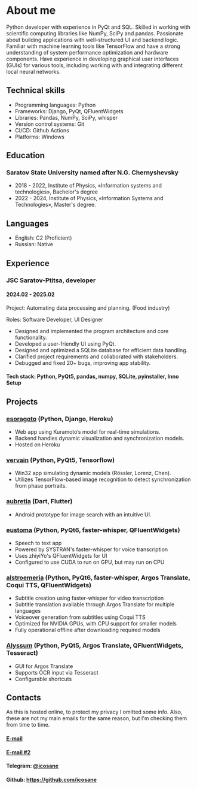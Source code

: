 # About me
Python developer with experience in PyQt and SQL. Skilled in working with scientific computing libraries like NumPy, SciPy and pandas.
Passionate about building applications with well-structured UI and backend logic. Familiar with machine learning tools like TensorFlow and have a strong understanding of system performance optimization and hardware components. 
Have experience in developing graphical user interfaces (GUIs) for various tools, including working with and integrating different local neural networks.

## Technical skills
- Programming languages: Python
- Frameworks: Django, PyQt, QFluentWidgets
- Libraries: Pandas, NumPy, SciPy, whisper
- Version control systems: Git
- CI/CD: Github Actions
- Platforms: Windows

## Education
### Saratov State University named after N.G. Chernyshevsky
- 2018 - 2022, Institute of Physics, «Information systems and technologies», Bachelor's degree
- 2022 - 2024, Institute of Physics, «Information Systems and Technologies», Master's degree.

## Languages
- English: C2 (Proficient)
- Russian: Native

## Experience

### JSC Saratov-Ptitsa, developer
#### 2024.02 - 2025.02
Project: Automating data processing and planning. (Food industry) 

Roles: Software Developer, UI Designer

- Designed and implemented the program architecture and core functionality. 
- Developed a user-friendly UI using PyQt.
- Designed and optimized a SQLite database for efficient data handling.
- Clarified project requirements and collaborated with stakeholders.
- Debugged and fixed 20+ bugs, improving app stability.

#### Tech stack: Python, PyQt5, pandas, numpy, SQLite, pyinstaller, Inno Setup

## Projects

### [esoragoto](https://github.com/icosane/esoragoto) (Python, Django, Heroku)

- Web app using Kuramoto’s model for real-time simulations.
- Backend handles dynamic visualization and synchronization models.
- Hosted on Heroku

### [vervain](https://github.com/icosane/vervain) (Python, PyQt5, Tensorflow)

- Win32 app simulating dynamic models (Rössler, Lorenz, Chen).
- Utilizes TensorFlow-based image recognition to detect synchronization from phase portraits.

### [aubretia](https://github.com/icosane/aubretia) (Dart, Flutter)

- Android prototype for image search with an intuitive UI.

### [eustoma](https://github.com/icosane/eustoma) (Python, PyQt6, faster-whisper, QFluentWidgets)

- Speech to text app
- Powered by SYSTRAN's faster-whisper for voice transcription
- Uses zhiyiYo's QFluentWidgets for UI
- Configured to use CUDA to run on GPU, but may run on CPU

### [alstroemeria](https://github.com/icosane/alstroemeria) (Python, PyQt6, faster-whisper, Argos Translate, Coqui TTS, QFluentWidgets)
 
- Subtitle creation using faster-whisper for video transcription
- Subtitle translation available through Argos Translate for multiple languages
- Voiceover generation from subtitles using Coqui TTS
- Optimized for NVIDIA GPUs, with CPU support for smaller models
- Fully operational offline after downloading required models

### [Alyssum](https://github.com/icosane/Alyssum) (Python, PyQt5, Argos Translate, QFluentWidgets, Tesseract)

- GUI for Argos Translate
- Supports OCR input via Tesseract
- Configurable shortcuts


## Contacts

As this is hosted online, to protect my privacy I omitted some info. Also, these are not my main emails for the same reason, but I'm checking them from time to time.
#### [E-mail](mailto:yureruhimawari@outlook.com)
#### [E-mail #2](mailto:yureruhimawarii@naver.com)
#### Telegram: [@icosane](https://t.me/icosane)
#### Github: https://github.com/icosane
